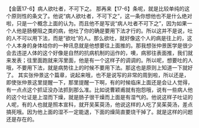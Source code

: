 【金匮17-6】病人欲吐者，不可下之。
那再来【17-6】条呢，就是比较单纯的这个原则性的条文了。他说“病人欲吐者，不可下之”，这一条你想他也不是什么绝对啦，只是一个概念上面的认为。而且他不是写说“病人吐者不可下之”，因为如果一个人他是肠梗阻之类的病，他吐了你的确是要用下法才行的。所以这并不是说，吐的人不可以用下法，而是“欲吐”的人。那么欲吐，就好像这个人的病是往上的，这个人本身的身体给你的一种讯息就是他想要往上面推的。那我想张仲景医学是很少会去违逆人体的这个好像是自然的抗病机制的运作的，噢，病邪往表面推，我们就来发表；往里面跑就来泻里面，他是有一个这样子的调调的。所以呢，想要吐的人哦，不要用下法，就是病势往上的时候不要用下法。那这也是原则上知道一下就好了。
其实张仲景这个篇章，说起来哦，也不是说写的非常的周到啦，所以还是，即使张仲景这里提醒一下，那里提醒一下啊，有的时候临床上面还是会让人觉得，有一点点这个抓证没办法抓到那么准。比如说曹颖甫就有抱怨哦，说有一些病人他的这个吐证是上湿而下燥，就是肠子很干燥而上面是有湿气的。他说这样子吐证的人呢，有的人也就是照本宣科，就开吴茱萸汤，他说这样的人吃了吴茱萸汤，差点搞死哦。因为他上面的湿不一定能退，下面的燥简直要烧干掉了。就是这样的问题还是存在的。
